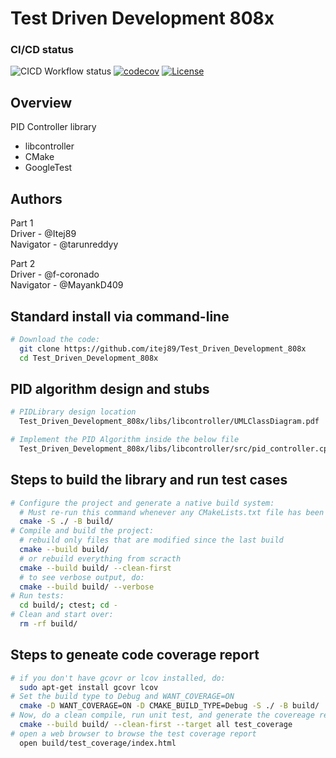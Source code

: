 # Test Driven Development 808x

### CI/CD status
![CICD Workflow status](https://github.com/itej89/Test_Driven_Development_808x/actions/workflows/run-unit-test-and-upload-codecov.yml/badge.svg) [![codecov](https://codecov.io/gh/itej89/Test_Driven_Development_808x/branch/main/graph/badge.svg)](https://codecov.io/gh/itej89/Test_Driven_Development_808x) [![License](https://img.shields.io/badge/license-MIT-blue.svg)](LICENSE)


## Overview

PID Controller library

- libcontroller
- CMake
- GoogleTest

## Authors
Part 1 \
  Driver - @Itej89 \
  Navigator - @tarunreddyy

Part 2 \
  Driver - @f-coronado \
  Navigator - @MayankD409
## Standard install via command-line
```bash
# Download the code:
  git clone https://github.com/itej89/Test_Driven_Development_808x
  cd Test_Driven_Development_808x
```

## PID algorithm design and stubs

```bash
# PIDLibrary design location
  Test_Driven_Development_808x/libs/libcontroller/UMLClassDiagram.pdf

# Implement the PID Algorithm inside the below file 
  Test_Driven_Development_808x/libs/libcontroller/src/pid_controller.cpp
```


## Steps to build the library and run test cases
``` bash
# Configure the project and generate a native build system:
  # Must re-run this command whenever any CMakeLists.txt file has been changed.
  cmake -S ./ -B build/
# Compile and build the project:
  # rebuild only files that are modified since the last build
  cmake --build build/
  # or rebuild everything from scracth
  cmake --build build/ --clean-first
  # to see verbose output, do:
  cmake --build build/ --verbose
# Run tests:
  cd build/; ctest; cd -
# Clean and start over:
  rm -rf build/
```


## Steps to geneate code coverage report
```bash
# if you don't have gcovr or lcov installed, do:
  sudo apt-get install gcovr lcov
# Set the build type to Debug and WANT_COVERAGE=ON
  cmake -D WANT_COVERAGE=ON -D CMAKE_BUILD_TYPE=Debug -S ./ -B build/
# Now, do a clean compile, run unit test, and generate the covereage report
  cmake --build build/ --clean-first --target all test_coverage
# open a web browser to browse the test coverage report
  open build/test_coverage/index.html

```


